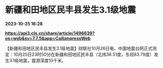 # 新疆和田地区民丰县发生3.1级地震

**2023-10-25 16:28**

**https://api3.cls.cn/share/article/1496639?os=web&sv=7.7.5&app=CailianpressWeb**

【新疆和田地区民丰县发生3.1级地震】财联社10月26日电，中国地震台网正式测定：10月25日23时50分在新疆和田地区民丰县（北纬36.51度，东经83.79度）发生3.1级地震，震源深度10千米。